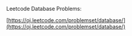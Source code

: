 Leetcode Database Problems:

[https://oj.leetcode.com/problemset/database/](https://oj.leetcode.com/problemset/database/)
